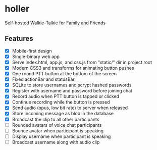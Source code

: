 # holler

Self-hosted Walkie-Talkie for Family and Friends

## Features

- [x] Mobile-first design
- [x] Single-binary web app
- [x] Serve index.html, app.js, and css.js from "static/" dir in project root
- [x] Modern CSS3 and transforms for animating button pushes
- [x] One round PTT button at the bottom of the screen
- [x] Fixed actionBar and statusBar
- [x] SQLite to store usernames and scrypt hashed passwords
- [x] Register with username and password before joining chat
- [x] Record audio when PTT button is tapped or clicked
- [x] Continue recording while the button is pressed
- [x] Send audio (opus, low bit rate) to server when released
- [x] Store incoming message as blob in the database
- [x] Broadcast the clip to all other participants
- [ ] Rounded avatars of voice chat participants
- [ ] Bounce avatar when participant is speaking
- [ ] Display username when participant is speaking
- [ ] Broadcast username along with audio clip

